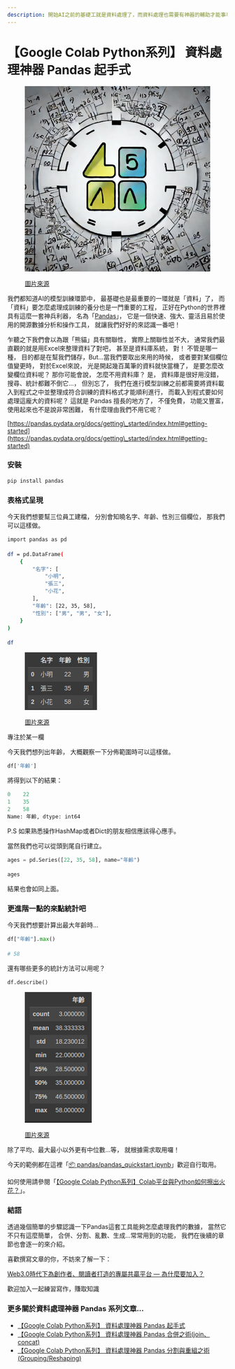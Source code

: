 ```yaml
---
description: 開始AI之前的基礎工就是資料處理了，而資料處理也需要有神器的輔助才能事半功倍，Pandas正是我們的神兵利器...
---
```


# 【Google Colab Python系列】 資料處理神器 Pandas 起手式



<figure><img src="../.gitbook/assets/math (1).jpg" alt=""><figcaption><p><a href="https://stablediffusionweb.com/">圖片來源</a></p></figcaption></figure>

我們都知道AI的模型訓練環節中， 最基礎也是最重要的一環就是「資料」了， 而「資料」要怎麼處理成訓練的養分也是一門重要的工程， 正好在Python的世界裡具有這麼一套神兵利器， 名為「[Pandas](https://pandas.pydata.org/)」， 它是一個快速、強大、靈活且易於使用的開源數據分析和操作工具， 就讓我們好好的來認識一番吧！

乍聽之下我們會以為跟「熊貓」具有關聯性， 實際上關聯性並不大， 通常我們最直觀的就是用Excel來整理資料了對吧， 甚至是資料庫系統， 對！ 不管是哪一種， 目的都是在幫我們儲存，But…當我們要取出來用的時候， 或者要對某個欄位值變更時， 對於Excel來說， 光是開起幾百萬筆的資料就快當機了， 是要怎麼改變欄位資料呢？ 那你可能會說， 怎麼不用資料庫？ 是， 資料庫是很好用沒錯， 搜尋、統計都難不倒它…， 但別忘了， 我們在進行模型訓練之前都需要將資料載入到程式之中並整理成符合訓練的資料格式才能順利進行， 而載入到程式要如何處理這龐大的資料呢？ 這就是 Pandas 擅長的地方了， 不僅免費， 功能又豐富， 使用起來也不是說非常困難， 有什麼理由我們不用它呢？

[https://pandas.pydata.org/docs/getting\_started/index.html#getting-started](https://pandas.pydata.org/docs/getting\_started/index.html#getting-started)

### 安裝

```bash
pip install pandas
```

### 表格式呈現

今天我們想要幫三位員工建檔， 分別會知曉名字、年齡、性別三個欄位， 那我們可以這樣做。

```bash
import pandas as pd

df = pd.DataFrame(
    {
        "名字": [
            "小明",
            "張三",
            "小花",
        ],
        "年齡": [22, 35, 58],
        "性別": ["男", "男", "女"],
    }
)

df
```



<figure><img src="../.gitbook/assets/表格.png" alt=""><figcaption><p><a href="https://www.potatomedia.co/s/pYiFElO">圖片來源</a></p></figcaption></figure>



專注於某一欄

今天我們想列出年齡， 大概觀察一下分佈範圍時可以這樣做。

```python
df['年齡']
```

將得到以下的結果：

```python
0    22
1    35
2    58
Name: 年齡, dtype: int64
```

P.S 如果熟悉操作HashMap或者Dict的朋友相信應該得心應手。

當然我們也可以從頭到尾自行建立。

```python
ages = pd.Series([22, 35, 58], name="年齡")

ages
```

結果也會如同上面。

### 更進階一點的來點統計吧

今天我們想要計算出最大年齡時…

```python
df["年齡"].max()

# 58
```

還有哪些更多的統計方法可以用呢？

```python
df.describe()
```



<figure><img src="../.gitbook/assets/更多的統計方法.png" alt=""><figcaption><p><a href="https://www.potatomedia.co/s/pYiFElO">圖片來源</a></p></figcaption></figure>

除了平均、最大最小以外更有中位數…等， 就根據需求取用囉！

今天的範例都在這裡「[📦 pandas/pandas\_quickstart.ipynb](https://github.com/weihanchen/google-colab-python-learn/blob/main/jupyter-examples/pandas/pandas\_quickstart.ipynb)」歡迎自行取用。

如何使用請參閱「[【Google Colab Python系列】Colab平台與Python如何擦出火花？](https://www.potatomedia.co/s/aNLHZe3S)」。

### 結語

透過幾個簡單的步驟認識一下Pandas這套工具能夠怎麼處理我們的數據， 當然它不只有這麼簡單， 合併、分割、亂數、生成…常常用到的功能， 我們在後續的章節也會逐一的來介紹。

喜歡撰寫文章的你，不妨來了解一下：

[Web3.0時代下為創作者、閱讀者打造的專屬共贏平台 — 為什麼要加入？](https://www.potatomedia.co/s/2PmFxsq)

歡迎加入一起練習寫作，賺取知識



### 更多關於資料處理神器 Pandas 系列文章…

* [【Google Colab Python系列】 資料處理神器 Pandas 起手式](https://vocus.cc/article/64c90f67fd8978000138d9bc)
* [【Google Colab Python系列】 資料處理神器 Pandas 合併之術(join、concat)](https://vocus.cc/article/64ca3fb9fd897800018b230c)
* [【Google Colab Python系列】 資料處理神器 Pandas 分割與重組之術(Grouping/Reshaping)](https://vocus.cc/article/64ca6232fd897800018e734a)
